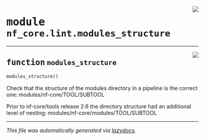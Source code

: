 <!-- markdownlint-disable -->

<a href="../../../../../../tools/nf_core/lint/modules_structure.py#L0"><img align="right" style="float:right;" src="https://img.shields.io/badge/-source-cccccc?style=flat-square"></a>

# <kbd>module</kbd> `nf_core.lint.modules_structure`

---

<a href="../../../../../../tools/nf_core/lint/modules_structure.py#L10"><img align="right" style="float:right;" src="https://img.shields.io/badge/-source-cccccc?style=flat-square"></a>

## <kbd>function</kbd> `modules_structure`

```python
modules_structure()
```

Check that the structure of the modules directory in a pipeline is the correct one: modules/nf-core/TOOL/SUBTOOL

Prior to nf-core/tools release 2.6 the directory structure had an additional level of nesting: modules/nf-core/modules/TOOL/SUBTOOL

---

_This file was automatically generated via [lazydocs](https://github.com/ml-tooling/lazydocs)._
